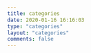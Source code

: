 ```yaml
---
title: categories
date: 2020-01-16 16:16:03
type: "categories"
layout: "categories"
comments: false 
---
```

